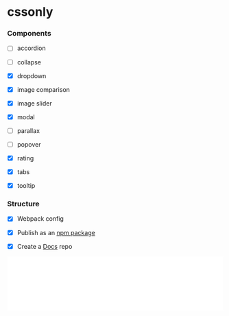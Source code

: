 # cssonly

### Components
- [ ] accordion
- [ ] collapse
- [x] dropdown
- [x] image comparison
- [x] image slider
- [x] modal
- [ ] parallax
- [ ] popover
- [x] rating
- [x] tabs
- [x] tooltip


### Structure
- [x] Webpack config
- [x] Publish as an [npm package](https://www.npmjs.com/package/cssonly)
- [x] Create a [Docs](https://github.com/zvizvi/cssonly-docs) repo


![Rating](https://raw.githubusercontent.com/zvizvi/cssonly/svg/assets/rating.svg)
